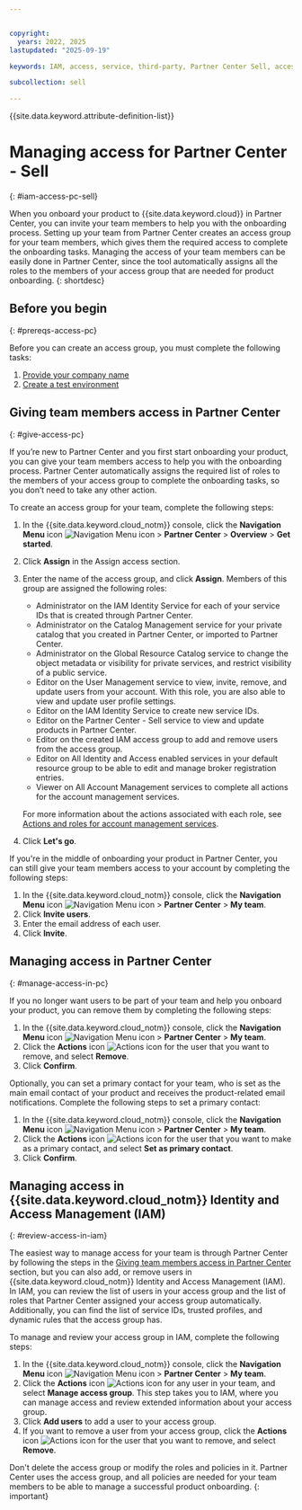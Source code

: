 ```yaml
---


copyright:
  years: 2022, 2025
lastupdated: "2025-09-19"

keywords: IAM, access, service, third-party, Partner Center Sell, access group, roles

subcollection: sell

---
```


{{site.data.keyword.attribute-definition-list}}

# Managing access for Partner Center - Sell
{: #iam-access-pc-sell}

When you onboard your product to {{site.data.keyword.cloud}} in Partner Center, you can invite your team members to help you with the onboarding process. Setting up your team from Partner Center creates an access group for your team members, which gives them the required access to complete the onboarding tasks. Managing the access of your team members can be easily done in Partner Center, since the tool automatically assigns all the roles to the members of your access group that are needed for product onboarding.
{: shortdesc}

## Before you begin
{: #prereqs-access-pc}

Before you can create an access group, you must complete the following tasks:

1. [Provide your company name](/docs/sell?topic=sell-get-started&interface=ui#step1-register)
1. [Create a test environment](/docs/sell?topic=sell-get-started&interface=ui#step2-testenv)

## Giving team members access in Partner Center
{: #give-access-pc}

If you’re new to Partner Center and you first start onboarding your product, you can give your team members access to help you with the onboarding process. Partner Center automatically assigns the required list of roles to the members of your access group to complete the onboarding tasks, so you don’t need to take any other action.

To create an access group for your team, complete the following steps:

1. In the {{site.data.keyword.cloud_notm}} console, click the **Navigation Menu** icon ![Navigation Menu icon](../icons/icon_hamburger.svg "Menu") > **Partner Center** > **Overview** > **Get started**.
1. Click **Assign** in the Assign access section.
1. Enter the name of the access group, and click **Assign**. Members of this group are assigned the following roles:

    * Administrator on the IAM Identity Service for each of your service IDs that is created through Partner Center.
    * Administrator on the Catalog Management service for your private catalog that you created in Partner Center, or imported to Partner Center.
    * Administrator on the Global Resource Catalog service to change the object metadata or visibility for private services, and restrict visibility of a public service.
    * Editor on the User Management service to view, invite, remove, and update users from your account. With this role, you are also able to view and update user profile settings.
    * Editor on the IAM Identity Service to create new service IDs.
    * Editor on the Partner Center - Sell service to view and update products in Partner Center.
    * Editor on the created IAM access group to add and remove users from the access group.
    * Editor on All Identity and Access enabled services in your default resource group to be able to edit and manage broker registration entries.
    * Viewer on All Account Management services to complete all actions for the account management services.

    For more information about the actions associated with each role, see [Actions and roles for account management services](/docs/account?topic=account-account-services&interface=ui#account-management-actions-roles).

1. Click **Let's go**.

If you're in the middle of onboarding your product in Partner Center, you can still give your team members access to your account by completing the following steps:

1. In the {{site.data.keyword.cloud_notm}} console, click the **Navigation Menu** icon ![Navigation Menu icon](../icons/icon_hamburger.svg "Menu") > **Partner Center** > **My team**.
1. Click **Invite users**.
1. Enter the email address of each user.
1. Click **Invite**.

## Managing access in Partner Center
{: #manage-access-in-pc}

If you no longer want users to be part of your team and help you onboard your product, you can remove them by completing the following steps:

1. In the {{site.data.keyword.cloud_notm}} console, click the **Navigation Menu** icon ![Navigation Menu icon](../icons/icon_hamburger.svg "Menu") > **Partner Center** > **My team**.
1. Click the **Actions** icon ![Actions icon](../icons/actions-icon-vertical.svg "Actions") for the user that you want to remove, and select **Remove**.
1. Click **Confirm**.

Optionally, you can set a primary contact for your team, who is set as the main email contact of your product and receives the product-related email notifications. Complete the following steps to set a primary contact:

1. In the {{site.data.keyword.cloud_notm}} console, click the **Navigation Menu** icon ![Navigation Menu icon](../icons/icon_hamburger.svg "Menu") > **Partner Center** > **My team**.
1. Click the **Actions** icon ![Actions icon](../icons/actions-icon-vertical.svg "Actions") for the user that you want to make as a primary contact, and select **Set as primary contact**.
1. Click **Confirm**.

## Managing access in {{site.data.keyword.cloud_notm}} Identity and Access Management (IAM)
{: #review-access-in-iam}

The easiest way to manage access for your team is through Partner Center by following the steps in the [Giving team members access in Partner Center](#give-access-pc) section, but you can also add, or remove users in {{site.data.keyword.cloud_notm}} Identity and Access Management (IAM). In IAM, you can review the list of users in your access group and the list of roles that Partner Center assigned your access group automatically. Additionally, you can find the list of service IDs, trusted profiles, and dynamic rules that the access group has.

To manage and review your access group in IAM, complete the following steps:

1. In the {{site.data.keyword.cloud_notm}} console, click the **Navigation Menu** icon ![Navigation Menu icon](../icons/icon_hamburger.svg "Menu") > **Partner Center** > **My team**.
1. Click the **Actions** icon ![Actions icon](../icons/actions-icon-vertical.svg "Actions") for any user in your team, and select **Manage access group**. This step takes you to IAM, where you can manage access and review extended information about your access group.
1. Click **Add users** to add a user to your access group.
1. If you want to remove a user from your access group, click the **Actions** icon ![Actions icon](../icons/actions-icon-vertical.svg "Actions") for the user that you want to remove, and select **Remove**.

Don't delete the access group or modify the roles and policies in it. Partner Center uses the access group, and all policies are needed for your team members to be able to manage a successful product onboarding.
{: important}
